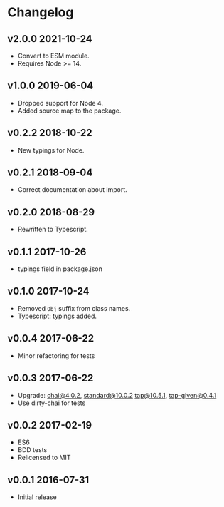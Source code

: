 # Changelog

## v2.0.0 2021-10-24

- Convert to ESM module.
- Requires Node >= 14.

## v1.0.0 2019-06-04

- Dropped support for Node 4.
- Added source map to the package.

## v0.2.2 2018-10-22

- New typings for Node.

## v0.2.1 2018-09-04

- Correct documentation about import.

## v0.2.0 2018-08-29

- Rewritten to Typescript.

## v0.1.1 2017-10-26

- typings field in package.json

## v0.1.0 2017-10-24

- Removed `Obj` suffix from class names.
- Typescript: typings added.

## v0.0.4 2017-06-22

- Minor refactoring for tests

## v0.0.3 2017-06-22

- Upgrade: chai@4.0.2, standard@10.0.2 tap@10.5.1, tap-given@0.4.1
- Use dirty-chai for tests

## v0.0.2 2017-02-19

- ES6
- BDD tests
- Relicensed to MIT

## v0.0.1 2016-07-31

- Initial release
